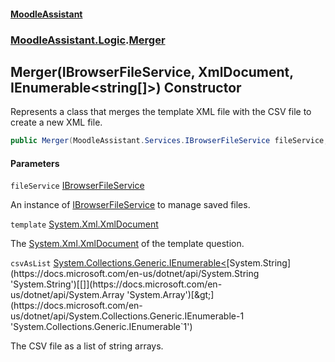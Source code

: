#### [MoodleAssistant](index.md 'index')
### [MoodleAssistant.Logic](MoodleAssistant.Logic.md 'MoodleAssistant.Logic').[Merger](MoodleAssistant.Logic.Merger.md 'MoodleAssistant.Logic.Merger')

## Merger(IBrowserFileService, XmlDocument, IEnumerable<string[]>) Constructor

Represents a class that merges the template XML file with the CSV file to create a new XML file.

```csharp
public Merger(MoodleAssistant.Services.IBrowserFileService fileService, System.Xml.XmlDocument template, System.Collections.Generic.IEnumerable<string[]> csvAsList);
```
#### Parameters

<a name='MoodleAssistant.Logic.Merger.Merger(MoodleAssistant.Services.IBrowserFileService,System.Xml.XmlDocument,System.Collections.Generic.IEnumerable_string[]_).fileService'></a>

`fileService` [IBrowserFileService](MoodleAssistant.Services.IBrowserFileService.md 'MoodleAssistant.Services.IBrowserFileService')

An instance of [IBrowserFileService](MoodleAssistant.Services.IBrowserFileService.md 'MoodleAssistant.Services.IBrowserFileService') to manage saved files.

<a name='MoodleAssistant.Logic.Merger.Merger(MoodleAssistant.Services.IBrowserFileService,System.Xml.XmlDocument,System.Collections.Generic.IEnumerable_string[]_).template'></a>

`template` [System.Xml.XmlDocument](https://docs.microsoft.com/en-us/dotnet/api/System.Xml.XmlDocument 'System.Xml.XmlDocument')

The [System.Xml.XmlDocument](https://docs.microsoft.com/en-us/dotnet/api/System.Xml.XmlDocument 'System.Xml.XmlDocument') of the template question.

<a name='MoodleAssistant.Logic.Merger.Merger(MoodleAssistant.Services.IBrowserFileService,System.Xml.XmlDocument,System.Collections.Generic.IEnumerable_string[]_).csvAsList'></a>

`csvAsList` [System.Collections.Generic.IEnumerable&lt;](https://docs.microsoft.com/en-us/dotnet/api/System.Collections.Generic.IEnumerable-1 'System.Collections.Generic.IEnumerable`1')[System.String](https://docs.microsoft.com/en-us/dotnet/api/System.String 'System.String')[[]](https://docs.microsoft.com/en-us/dotnet/api/System.Array 'System.Array')[&gt;](https://docs.microsoft.com/en-us/dotnet/api/System.Collections.Generic.IEnumerable-1 'System.Collections.Generic.IEnumerable`1')

The CSV file as a list of string arrays.
